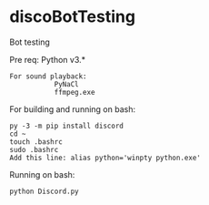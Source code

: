 # discoBotTesting

Bot testing

Pre req: Python v3.*
```
For sound playback:
           PyNaCl
           ffmpeg.exe
```
For building and running on bash:
```
py -3 -m pip install discord
cd ~
touch .bashrc
sudo .bashrc
Add this line: alias python='winpty python.exe'
```
    
Running on bash:
```
python Discord.py
```
